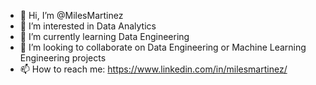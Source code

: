 - 👋 Hi, I’m @MilesMartinez
- 👀 I’m interested in Data Analytics
- 🌱 I’m currently learning Data Engineering
- 💞️ I’m looking to collaborate on Data Engineering or Machine Learning Engineering projects
- 📫 How to reach me: https://www.linkedin.com/in/milesmartinez/

<!---
MilesMartinez/MilesMartinez is a ✨ special ✨ repository because its `README.md` (this file) appears on your GitHub profile.
You can click the Preview link to take a look at your changes.
--->
